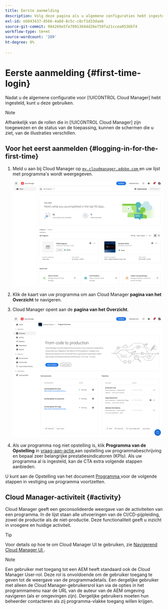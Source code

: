 ```yaml
---
title: Eerste aanmelding
description: Volg deze pagina als u algemene configuraties hebt ingesteld en u Cloud Manager voor het eerst kunt gebruiken.
exl-id: eb043437-8566-4a8d-8c5c-c8cf1d33daeb
source-git-commit: 984269e5fe70913644d26e759fa21ccea0536bf4
workflow-type: tm+mt
source-wordcount: '289'
ht-degree: 0%

---
```



# Eerste aanmelding {#first-time-login}

Nadat u de algemene configuratie voor [!UICONTROL Cloud Manager] hebt ingesteld, kunt u deze gebruiken.

>[!NOTE]
>
>Afhankelijk van de rollen die in [!UICONTROL Cloud Manager] zijn toegewezen en de status van de toepassing, kunnen de schermen die u ziet, van de illustraties verschillen.

## Voor het eerst aanmelden {#logging-in-for-the-first-time}

1. Meld u aan bij Cloud Manager op [`my.cloudmanager.adobe.com` ](https://my.cloudmanager.adobe.com/) en uw lijst met programma&#39;s wordt weergegeven.

   ![ Cloud Manager console ](/help/assets/cloud-manager-console.png)

1. Klik de kaart van uw programma om aan Cloud Manager **pagina van het Overzicht** te navigeren.

1. Cloud Manager opent aan de **pagina van het Overzicht**.

   ![ Cloud Manager overzichtspagina ](/help/assets/program-overview-page.png)

1. Als uw programma nog niet opstelling is, klik **Programma van de Opstelling** in [ vraag-aan-actie ](/help/getting-started/navigation.md#cta) aan opstelling uw programmabeschrijving en bepaal zeer belangrijke prestatiesindicatoren (KPIs). Als uw programma al is ingesteld, kan de CTA extra volgende stappen aanbieden.

U kunt aan de Opstelling van het document [ Programma ](/help/getting-started/program-setup.md) voor de volgende stappen in vestiging uw programma voortzetten.

## Cloud Manager-activiteit {#activity}

Cloud Manager geeft een geconsolideerde weergave van de activiteiten van een programma. In de lijst staan alle uitvoeringen van de CI/CD-pijpleiding, zowel de productie als de niet-productie. Deze functionaliteit geeft u inzicht in vroegere en huidige activiteit.

>[!TIP]
>
>Voor details op hoe te om Cloud Manager UI te gebruiken, zie [ Navigerend Cloud Manager UI ](/help/getting-started/navigation.md).

>[!NOTE]
>
>Een gebruiker met toegang tot een AEM heeft standaard ook de Cloud Manager User-rol. Deze rol is onvoldoende om de gebruiker toegang te geven tot de weergave van de programmadetails. Een dergelijke gebruiker met alleen de Cloud Manager-gebruikersrol kan via de opties in het programmamenu naar de URL van de auteur van de AEM omgeving navigeren (als er omgevingen zijn). Dergelijke gebruikers moeten hun beheerder contacteren als zij programma-vlakke toegang willen krijgen.
